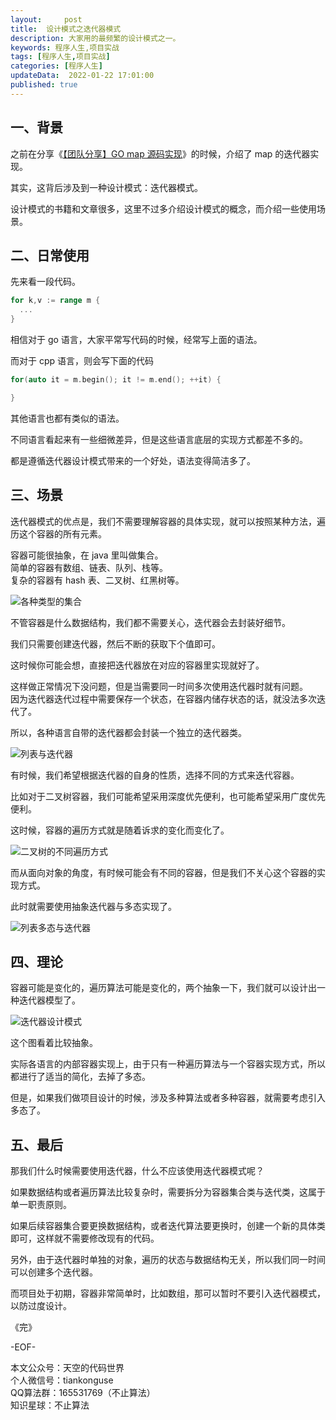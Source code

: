 ```yaml
---   
layout:     post  
title:  设计模式之迭代器模式     
description: 大家用的最频繁的设计模式之一。  
keywords: 程序人生,项目实战  
tags: [程序人生,项目实战]    
categories: [程序人生]  
updateData:  2022-01-22 17:01:00  
published: true  
---  
```



## 一、背景  


之前在分享《[【团队分享】GO map 源码实现](https://mp.weixin.qq.com/s/umaH5NHkxg9zH7woNSwq3g)》的时候，介绍了 map 的迭代器实现。  


其实，这背后涉及到一种设计模式：迭代器模式。  


设计模式的书籍和文章很多，这里不过多介绍设计模式的概念，而介绍一些使用场景。  



## 二、日常使用  


先来看一段代码。  


```go
for k,v := range m {
  ...
}
```


相信对于 go 语言，大家平常写代码的时候，经常写上面的语法。  


而对于 cpp 语言，则会写下面的代码  


```cpp
for(auto it = m.begin(); it != m.end(); ++it) {

}
```


其他语言也都有类似的语法。  


不同语言看起来有一些细微差异，但是这些语言底层的实现方式都差不多的。  


都是遵循迭代器设计模式带来的一个好处，语法变得简洁多了。  



## 三、场景


迭代器模式的优点是，我们不需要理解容器的具体实现，就可以按照某种方法，遍历这个容器的所有元素。  


容器可能很抽象，在 java 里叫做集合。  
简单的容器有数组、链表、队列、栈等。  
复杂的容器有 hash 表、二叉树、红黑树等。  


![各种类型的集合](https://res2022.tiankonguse.com/images/2022/01/22/001.png)  



不管容器是什么数据结构，我们都不需要关心，迭代器会去封装好细节。  


我们只需要创建迭代器，然后不断的获取下个值即可。  


这时候你可能会想，直接把迭代器放在对应的容器里实现就好了。  


这样做正常情况下没问题，但是当需要同一时间多次使用迭代器时就有问题。  
因为迭代器迭代过程中需要保存一个状态，在容器内储存状态的话，就没法多次迭代了。  


所以，各种语言自带的迭代器都会封装一个独立的迭代器类。  


![列表与迭代器](https://res2022.tiankonguse.com/images/2022/01/22/002.png)  



有时候，我们希望根据迭代器的自身的性质，选择不同的方式来迭代容器。  


比如对于二叉树容器，我们可能希望采用深度优先便利，也可能希望采用广度优先便利。  


这时候，容器的遍历方式就是随着诉求的变化而变化了。  


![二叉树的不同遍历方式](https://res2022.tiankonguse.com/images/2022/01/22/003.png)  



而从面向对象的角度，有时候可能会有不同的容器，但是我们不关心这个容器的实现方式。  


此时就需要使用抽象迭代器与多态实现了。  


![列表多态与迭代器](https://res2022.tiankonguse.com/images/2022/01/22/004.png)  



## 四、理论  


容器可能是变化的，遍历算法可能是变化的，两个抽象一下，我们就可以设计出一种迭代器模型了。  


![迭代器设计模式](https://res2022.tiankonguse.com/images/2022/01/22/005.png)  


这个图看着比较抽象。  


实际各语言的内部容器实现上，由于只有一种遍历算法与一个容器实现方式，所以都进行了适当的简化，去掉了多态。  


但是，如果我们做项目设计的时候，涉及多种算法或者多种容器，就需要考虑引入多态了。  



## 五、最后  



那我们什么时候需要使用迭代器，什么不应该使用迭代器模式呢？    


如果数据结构或者遍历算法比较复杂时，需要拆分为容器集合类与迭代类，这属于单一职责原则。  


如果后续容器集合要更换数据结构，或者迭代算法要更换时，创建一个新的具体类即可，这样就不需要修改现有的代码。


另外，由于迭代器时单独的对象，遍历的状态与数据结构无关，所以我们同一时间可以创建多个迭代器。  



而项目处于初期，容器非常简单时，比如数组，那可以暂时不要引入迭代器模式，以防过度设计。  




《完》  


-EOF-  



本文公众号：天空的代码世界  
个人微信号：tiankonguse  
QQ算法群：165531769（不止算法）  
知识星球：不止算法  

